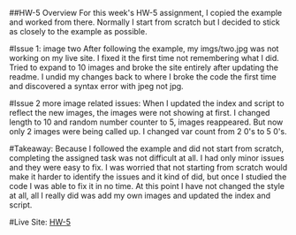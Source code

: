 ##HW-5 Overview
For this week's HW-5 assignment, I copied the example and worked
from there. Normally I start from scratch but I decided to
stick as closely to the example as possible.


#Issue 1: image two
After following the example, my imgs/two.jpg was not working on my live site. I
fixed it the first time not remembering what I did. Tried to expand to 10 images
and broke the site entirely after updating the readme. I undid my changes back to
where I broke the code the first time and discovered a syntax error with jpeg not
jpg.

#Issue 2 more image related issues:
When I updated the index and script to reflect the new images, the images were
not showing at first. I changed length to 10 and random number counter to 5, images
reappeared. But now only 2 images were being called up. I changed var count from
2 0's to 5 0's.

#Takeaway:
Because I followed the example and did not start from scratch, completing the
assigned task was not difficult at all. I had only minor issues and they were
 easy to fix. I was worried that not starting from scratch would make
it harder to identify the issues and it kind of did, but once I studied the
code I was able to fix it in no time. At this point I have not changed the
style at all, all I really did was add my own images and updated the index and
script.



#Live Site:
[HW-5](https://ewilsey.github.io/MART441/HW-5/)
